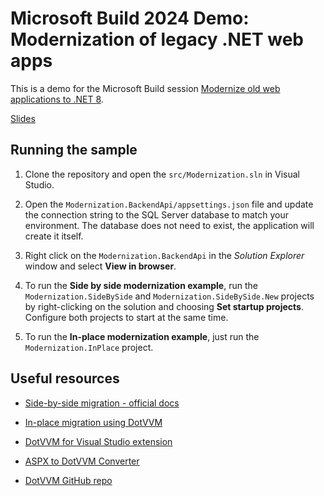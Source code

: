 # Microsoft Build 2024 Demo: Modernization of legacy .NET web apps

This is a demo for the Microsoft Build session [Modernize old web applications to .NET 8](https://build.microsoft.com/en-US/sessions/c7052569-5d05-416d-908b-0c21f075d108?source=/speakers/7e24fd79-8a71-4118-ac19-0e9e137d3957).

[Slides](resources/slides.pdf)

## Running the sample

1. Clone the repository and open the `src/Modernization.sln` in Visual Studio.

2. Open the `Modernization.BackendApi/appsettings.json` file and update the connection string to the SQL Server database to match your environment. The database does not need to exist, the application will create it itself.

3. Right click on the `Modernization.BackendApi` in the _Solution Explorer_ window and select __View in browser__.

4. To run the __Side by side modernization example__, run the `Modernization.SideBySide` and `Modernization.SideBySide.New` projects by right-clicking on the solution and choosing __Set startup projects__. Configure both projects to start at the same time.

5. To run the __In-place modernization example__, just run the `Modernization.InPlace` project.

## Useful resources

* [Side-by-side migration - official docs](https://learn.microsoft.com/en-us/aspnet/core/migration/inc/start?view=aspnetcore-8.0)

* [In-place migration using DotVVM](https://www.dotvvm.com/modernize)

* [DotVVM for Visual Studio extension](https://marketplace.visualstudio.com/items?itemName=TomasHerceg.DotVVM-VSExtension2022)

* [ASPX to DotVVM Converter](https://www.dotvvm.com/webforms/convert)

* [DotVVM GitHub repo](https://github.com/riganti/dotvvm)

